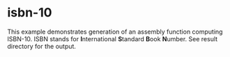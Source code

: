 # isbn-10
This example demonstrates generation of an assembly function
computing ISBN-10. ISBN stands for **I**nternational **S**tandard **B**ook **N**umber.
See result directory for the output.
